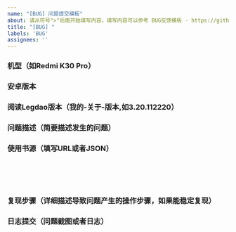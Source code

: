 ```yaml
---
name: "[BUG] 问题提交模板"
about: 请从符号">"后面开始填写内容，填写内容可以参考 BUG反馈模板 - https://github.com/gedoor/legado/issues/505
title: "[BUG] "
labels: 'BUG'
assignees: ''
---
```



### 机型（如Redmi K30 Pro）
>


### 安卓版本
>


### 阅读Legdao版本（我的-关于-版本,如3.20.112220）
>


### 问题描述（简要描述发生的问题）
>


### 使用书源（填写URL或者JSON）
>


```json






```

### 复现步骤（详细描述导致问题产生的操作步骤，如果能稳定复现）
>




### 日志提交（问题截图或者日志）
>



